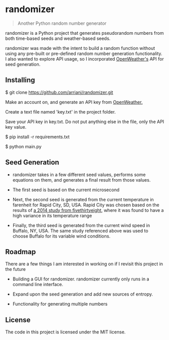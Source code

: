 # randomizer
> Another Python random number generator

randomizer is a Python project that generates pseudorandom numbers from both time-based seeds and weather-based seeds.

randomizer was made with the intent to build a random function without using any pre-built or pre-defined random number generation functionality. I also wanted to explore API usage, so I incorporated [OpenWeather's](https://openweathermap.org) API for seed generation. 
## Installing

$ git clone https://github.com/arrianj/randomizer.git

Make an account on, and generate an API key from [OpenWeather.](https://openweathermap.org/guide)

Create a text file named 'key.txt' in the project folder.

Save your API key in key.txt. Do not put anything else in the file, only the API key value.

$ pip install -r requirements.txt

$ python main.py

## Seed Generation

* randomizer takes in a few different seed values, performs some equations on them, and generates a final result from those values.

* The first seed is based on the current microsecond

* Next, the second seed is generated from the current temperature in farenheit for Rapid City, SD, USA. Rapid City was chosen based on the results of [a 2014 study from fivethirtyeight](https://fivethirtyeight.com/features/which-city-has-the-most-unpredictable-weather/), where it was found to have a high variance in its temperature range

* Finally, the third seed is generated from the current wind speed in Buffalo, NY, USA. The same study referenced above was used to choose Buffalo for its variable wind conditions.

## Roadmap

There are a few things I am interested in working on if I revisit this project in the future

* Building a GUI for randomizer. randomizer currently only runs in a command line interface.

* Expand upon the seed generation and add new sources of entropy.

* Functionality for generating multiple numbers

## License

The code in this project is licensed under the MIT license.
